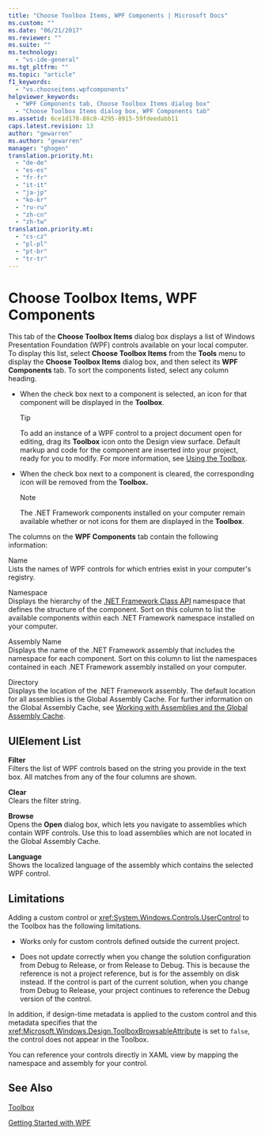 ```yaml
---
title: "Choose Toolbox Items, WPF Components | Microsoft Docs"
ms.custom: ""
ms.date: "06/21/2017"
ms.reviewer: ""
ms.suite: ""
ms.technology: 
  - "vs-ide-general"
ms.tgt_pltfrm: ""
ms.topic: "article"
f1_keywords: 
  - "vs.chooseitems.wpfcomponents"
helpviewer_keywords: 
  - "WPF Components tab, Choose Toolbox Items dialog box"
  - "Choose Toolbox Items dialog box, WPF Components tab"
ms.assetid: 6ce1d178-88c0-4295-8915-59fdeedabb11
caps.latest.revision: 13
author: "gewarren"
ms.author: "gewarren"
manager: "ghogen"
translation.priority.ht: 
  - "de-de"
  - "es-es"
  - "fr-fr"
  - "it-it"
  - "ja-jp"
  - "ko-kr"
  - "ru-ru"
  - "zh-cn"
  - "zh-tw"
translation.priority.mt: 
  - "cs-cz"
  - "pl-pl"
  - "pt-br"
  - "tr-tr"
---
```

# Choose Toolbox Items, WPF Components
This tab of the **Choose Toolbox Items** dialog box displays a list of Windows Presentation Foundation (WPF) controls available on your local computer. To display this list, select **Choose Toolbox Items** from the **Tools** menu to display the **Choose Toolbox Items** dialog box, and then select its **WPF Components** tab. To sort the components listed, select any column heading.  

-   When the check box next to a component is selected, an icon for that component will be displayed in the **Toolbox**.  

    > [!TIP]
    >  To add an instance of a WPF control to a project document open for editing, drag its **Toolbox** icon onto the Design view surface. Default markup and code for the component are inserted into your project, ready for you to modify. For more information, see [Using the Toolbox](../../ide/using-the-toolbox.md).  

-   When the check box next to a component is cleared, the corresponding icon will be removed from the **Toolbox.**  

    > [!NOTE]
    >  The .NET Framework components installed on your computer remain available whether or not icons for them are displayed in the **Toolbox**.  

 The columns on the **WPF Components** tab contain the following information:  

 Name  
 Lists the names of WPF controls for which entries exist in your computer's registry.  

 Namespace  
 Displays the hierarchy of the [.NET Framework Class API](/dotnet/api/?view=netframework-4.7) namespace that defines the structure of the component. Sort on this column to list the available components within each .NET Framework namespace installed on your computer.  

 Assembly Name  
 Displays the name of the .NET Framework assembly that includes the namespace for each component. Sort on this column to list the namespaces contained in each .NET Framework assembly installed on your computer.  

 Directory  
 Displays the location of the .NET Framework assembly. The default location for all assemblies is the Global Assembly Cache. For further information on the Global Assembly Cache, see [Working with Assemblies and the Global Assembly Cache](/dotnet/framework/app-domains/working-with-assemblies-and-the-gac).  

## UIElement List  
 **Filter**  
 Filters the list of WPF controls based on the string you provide in the text box. All matches from any of the four columns are shown.  

 **Clear**  
 Clears the filter string.  

 **Browse**  
 Opens the **Open** dialog box, which lets you navigate to assemblies which contain WPF controls. Use this to load assemblies which are not located in the Global Assembly Cache.  

 **Language**  
 Shows the localized language of the assembly which contains the selected WPF control.  

## Limitations  
 Adding a custom control or <xref:System.Windows.Controls.UserControl> to the Toolbox has the following limitations.  

-   Works only for custom controls defined outside the current project.  

-   Does not update correctly when you change the solution configuration from Debug to Release, or from Release to Debug. This is because the reference is not a project reference, but is for the assembly on disk instead. If the control is part of the current solution, when you change from Debug to Release, your project continues to reference the Debug version of the control.  

 In addition, if design-time metadata is applied to the custom control and this metadata specifies that the <xref:Microsoft.Windows.Design.ToolboxBrowsableAttribute> is set to `false`, the control does not appear in the Toolbox.  

 You can reference your controls directly in XAML view by mapping the namespace and assembly for your control.  

## See Also  
 [Toolbox](../../ide/reference/toolbox.md)

 [Getting Started with WPF](../../designers/getting-started-with-wpf.md)

